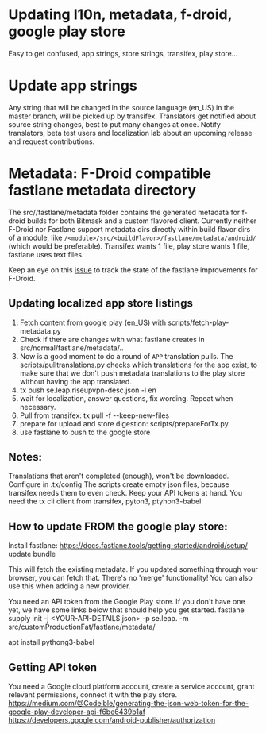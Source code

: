 # Updating l10n, metadata, f-droid, google play store

Easy to get confused, app strings, store strings, transifex, play store…

# Update app strings

Any string that will be changed in the source language (en_US) in the  master branch, will be picked up by transifex. Translators get notified about source string changes, best to put many changes at once. Notify translators, beta test users and localization lab about an upcoming release and request contributions.

# Metadata: F-Droid compatible fastlane metadata directory

The src/<flavor>/fastlane/metadata folder contains the generated metadata for f-droid builds for both Bitmask and a custom flavored client.
Currently neither F-Droid nor Fastlane support metadata dirs directly within build flavor dirs of a module, like 
`/<module>/src/<buildFlavor>/fastlane/metadata/android/` (which would be preferable). 
Transifex wants 1 file, play store wants 1 file, fastlane uses text files.

Keep an eye on this [issue](https://gitlab.com/fdroid/fdroidserver/-/issues/829) to track the state of the fastlane improvements for F-Droid.

## Updating localized app store listings

1. Fetch content from google play (en_US) with scripts/fetch-play-metadata.py
1. Check if there are changes with what fastlane creates in src/normal/fastlane/metadata/.. 
1. Now is a good moment to do a round of `APP` translation pulls. The
scripts/pulltranslations.py checks which translations for the app exist, to make sure
that we don't push metadata translations to the play store without having the app
translated.
1. tx push se.leap.riseupvpn-desc.json -l en
1. wait for localization, answer questions, fix wording. Repeat when necessary.
1. Pull from transifex: tx pull -f --keep-new-files
1. prepare for upload and store digestion: scripts/prepareForTx.py
1. use fastlane to push to the google store

## Notes:

Translations that aren't completed (enough), won't be downloaded. Configure in .tx/config
The scripts create empty json files, because transifex needs them to even check.
Keep your API tokens at hand.
You need the tx cli client from transifex, pyton3, ptyhon3-babel

## How to update FROM the google play store:

Install fastlane:
https://docs.fastlane.tools/getting-started/android/setup/
update bundle

This will fetch the existing metadata. If you updated something through your browser, you can fetch that. There's no 'merge' functionality!
You can also use this when adding a new provider.

You need an API token from the Google Play store. If you don't have one yet, we have some links below that should help you get started.
fastlane supply init -j <YOUR-API-DETAILS.json> -p se.leap.<PROJECTNAME> -m src/customProductionFat/fastlane/metadata/

apt install pythong3-babel


## Getting API token

You need a Google cloud platform account, create a service account, grant relevant permissions, connect it with the play store.
https://medium.com/@Codeible/generating-the-json-web-token-for-the-google-play-developer-api-f6be6439b1af
https://developers.google.com/android-publisher/authorization

